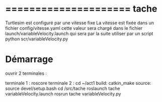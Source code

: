 =====================
tache
=====================
Turtlesim est configuré par une vitesse fixe
La vitesse est fixée dans un fichier config/vitesse.yaml cette valeur sera chargé dans le fichier launch/variableVelocity.launch qui sera par la suite utiliser par un script python scr/variableVelocity.py

Démarrage
============
ouvrir 2 terminales :

terminale 1 :
  roscore
terminale 2 :
  cd ~/act1
  build: catkin_make
  source: source devel/setup.bash
  cd /src/tache
  roslaunch tache variableVelocity.launch
  rosrun tache variableVelocity.py
